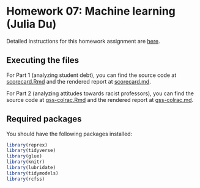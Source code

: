 # Homework 07: Machine learning (Julia Du)

Detailed instructions for this homework assignment are [here](https://cfss.uchicago.edu/homework/machine-learning/).

## Executing the files

For Part 1 (analyzing student debt), you can find the source code at [scorecard.Rmd](scorecard.Rmd) and the rendered report at [scorecard.md](scorecard.md).

For Part 2 (analyzing attitudes towards racist professors), you can find the source code at [gss-colrac.Rmd](gss-colrac.Rmd) and the rendered report at [gss-colrac.md](gss-colrac.md).

## Required packages

You should have the following packages installed:

```r
library(reprex)
library(tidyverse)
library(glue)
library(knitr)
library(lubridate)
library(tidymodels)
library(rcfss)

```
